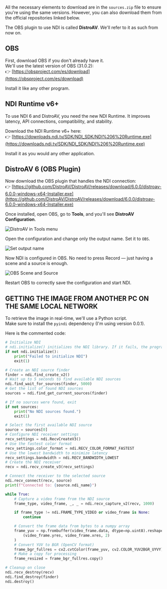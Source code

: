 All the necessary elements to download are in the `sources.zip` file to ensure you're using the same versions. However, you can also download them from the official repositories linked below.

The OBS plugin to use NDI is called **DistroAV**. We'll refer to it as such from now on.

## OBS

First, download OBS if you don't already have it.  
We'll use the latest version of OBS (31.0.2):  
👉 [https://obsproject.com/es/download](https://obsproject.com/es/download)

Install it like any other program.

## NDI Runtime v6+

To use NDI 6 and DistroAV, you need the new NDI Runtime. It improves latency, API connections, compatibility, and stability.

Download the NDI Runtime v6+ here:  
👉 [https://downloads.ndi.tv/SDK/NDI_SDK/NDI%206%20Runtime.exe](https://downloads.ndi.tv/SDK/NDI_SDK/NDI%206%20Runtime.exe)

Install it as you would any other application.

## DistroAV 6 (OBS Plugin)

Now download the OBS plugin that handles the NDI connection:  
👉 [https://github.com/DistroAV/DistroAV/releases/download/6.0.0/distroav-6.0.0-windows-x64-Installer.exe](https://github.com/DistroAV/DistroAV/releases/download/6.0.0/distroav-6.0.0-windows-x64-Installer.exe)

Once installed, open OBS, go to **Tools**, and you'll see **DistroAV Configuration**.

![DistroAV in Tools menu](https://i.ibb.co/BVds5k0J/image.png)

Open the configuration and change only the output name. Set it to `OBS`.

![Set output name](https://i.ibb.co/DgC2GMV0/image.png)

Now NDI is configured in OBS. No need to press Record — just having a scene and a source is enough.

![OBS Scene and Source](https://i.ibb.co/WN8bwvV3/image.png)

Restart OBS to correctly save the configuration and start NDI.

## GETTING THE IMAGE FROM ANOTHER PC ON THE SAME LOCAL NETWORK

To retrieve the image in real-time, we'll use a Python script.  
Make sure to install the `pyindi` dependency (I'm using version 0.0.1).

Here is the commented code:

```python
# Initialize NDI
# ndi.initialize() initializes the NDI library. If it fails, the program exits.
if not ndi.initialize():
    print("Failed to initialize NDI")
    exit(1)

# Create an NDI source finder
finder = ndi.find_create_v2()
# Wait up to 5 seconds to find available NDI sources
ndi.find_wait_for_sources(finder, 5000)
# Get the list of found NDI sources
sources = ndi.find_get_current_sources(finder)

# If no sources were found, exit
if not sources:
    print("No NDI sources found.")
    exit(1)

# Select the first available NDI source
source = sources[0]
# Configure NDI receiver settings
recv_settings = ndi.RecvCreateV3()
# Use the fastest color format
recv_settings.color_format = ndi.RECV_COLOR_FORMAT_FASTEST
# Use the lowest bandwidth to minimize latency
recv_settings.bandwidth = ndi.RECV_BANDWIDTH_LOWEST
# Create the NDI receiver
recv = ndi.recv_create_v3(recv_settings)

# Connect the receiver to the selected source
ndi.recv_connect(recv, source)
print(f"Connected to: {source.ndi_name}")

while True:
    # Capture a video frame from the NDI source
    frame_type, video_frame, _, _ = ndi.recv_capture_v2(recv, 1000)

    if frame_type != ndi.FRAME_TYPE_VIDEO or video_frame is None:
        continue

    # Convert the frame data from bytes to a numpy array
    frame_yuv = np.frombuffer(video_frame.data, dtype=np.uint8).reshape(
        (video_frame.yres, video_frame.xres, 2)
    )
    # Convert YUV to BGR (OpenCV format)
    frame_bgr_fullres = cv2.cvtColor(frame_yuv, cv2.COLOR_YUV2BGR_UYVY)
    # Make a copy for processing
    frame_resized = frame_bgr_fullres.copy()

# Cleanup on close
ndi.recv_destroy(recv)
ndi.find_destroy(finder)
ndi.destroy()
